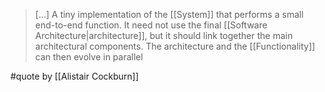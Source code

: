 > [...] A tiny implementation of the [[System]] that performs a small end-to-end function. It need not use the final [[Software Architecture|architecture]], but it should link together the main architectural components. The architecture and the [[Functionality]] can then evolve in parallel

#quote by [[Alistair Cockburn]]